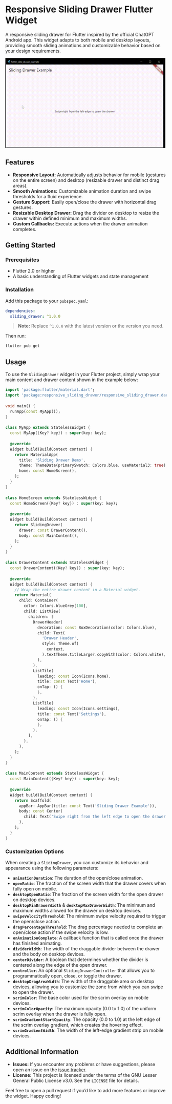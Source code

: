 # Responsive Sliding Drawer Flutter Widget

A responsive sliding drawer for Flutter inspired by the official ChatGPT Android app. This widget adapts to both mobile and desktop layouts, providing smooth sliding animations and customizable behavior based on your design requirements.

![](https://raw.githubusercontent.com/hruzgar/flutter_responsive_sliding_drawer/refs/heads/main/example.gif)

## Features

- **Responsive Layout:** Automatically adjusts behavior for mobile (gestures on the entire screen) and desktop (resizable drawer and distinct drag areas).
- **Smooth Animations:** Customizable animation duration and swipe thresholds for a fluid experience.
- **Gesture Support:** Easily open/close the drawer with horizontal drag gestures.
- **Resizable Desktop Drawer:** Drag the divider on desktop to resize the drawer within defined minimum and maximum widths.
- **Custom Callbacks:** Execute actions when the drawer animation completes.

## Getting Started

### Prerequisites

- Flutter 2.0 or higher
- A basic understanding of Flutter widgets and state management

### Installation

Add this package to your `pubspec.yaml`:

```yaml
dependencies:
  sliding_drawer: ^1.0.0
```
> **Note:** Replace `^1.0.0` with the latest version or the version you need.

Then run:

```bash
flutter pub get
```



## Usage

To use the `SlidingDrawer` widget in your Flutter project, simply wrap your main content and drawer content shown in the example below:

```dart
import 'package:flutter/material.dart';
import 'package:responsive_sliding_drawer/responsive_sliding_drawer.dart';

void main() {
  runApp(const MyApp());
}

class MyApp extends StatelessWidget {
  const MyApp({Key? key}) : super(key: key);

  @override
  Widget build(BuildContext context) {
    return MaterialApp(
      title: 'Sliding Drawer Demo',
      theme: ThemeData(primarySwatch: Colors.blue, useMaterial3: true),
      home: const HomeScreen(),
    );
  }
}

class HomeScreen extends StatelessWidget {
  const HomeScreen({Key? key}) : super(key: key);

  @override
  Widget build(BuildContext context) {
    return SlidingDrawer(
      drawer: const DrawerContent(),
      body: const MainContent(),
    );
  }
}

class DrawerContent extends StatelessWidget {
  const DrawerContent({Key? key}) : super(key: key);

  @override
  Widget build(BuildContext context) {
    // Wrap the entire drawer content in a Material widget.
    return Material(
      child: Container(
        color: Colors.blueGrey[100],
        child: ListView(
          children: [
            DrawerHeader(
              decoration: const BoxDecoration(color: Colors.blue),
              child: Text(
                'Drawer Header',
                style: Theme.of(
                  context,
                ).textTheme.titleLarge?.copyWith(color: Colors.white),
              ),
            ),
            ListTile(
              leading: const Icon(Icons.home),
              title: const Text('Home'),
              onTap: () {
              },
            ),
            ListTile(
              leading: const Icon(Icons.settings),
              title: const Text('Settings'),
              onTap: () {
              },
            ),
          ],
        ),
      ),
    );
  }
}

class MainContent extends StatelessWidget {
  const MainContent({Key? key}) : super(key: key);

  @override
  Widget build(BuildContext context) {
    return Scaffold(
      appBar: AppBar(title: const Text('Sliding Drawer Example')),
      body: const Center(
        child: Text('Swipe right from the left edge to open the drawer'),
      ),
    );
  }
}
```


### Customization Options

When creating a `SlidingDrawer`, you can customize its behavior and appearance using the following parameters:

- **`animationDuration`**: The duration of the open/close animation.
- **`openRatio`**: The fraction of the screen width that the drawer covers when fully open on mobile.
- **`desktopOpenRatio`**: The fraction of the screen width for the open drawer on desktop devices.
- **`desktopMinDrawerWidth`** & **`desktopMaxDrawerWidth`**: The minimum and maximum widths allowed for the drawer on desktop devices.
- **`swipeVelocityThreshold`**: The minimum swipe velocity required to trigger the open/close action.
- **`dragPercentageThreshold`**: The drag percentage needed to complete an open/close action if the swipe velocity is low.
- **`onAnimationComplete`**: A callback function that is called once the drawer has finished animating.
- **`dividerWidth`**: The width of the draggable divider between the drawer and the body on desktop devices.
- **`centerDivider`**: A boolean that determines whether the divider is centered along the edge of the open drawer.
- **`controller`**: An optional `SlidingDrawerController` that allows you to programmatically open, close, or toggle the drawer.
- **`desktopDragAreaWidth`**: The width of the draggable area on desktop devices, allowing you to customize the zone from which you can swipe to open the drawer.
- **`scrimColor`**: The base color used for the scrim overlay on mobile devices.
- **`scrimColorOpacity`**: The maximum opacity (0.0 to 1.0) of the uniform scrim overlay when the drawer is fully open.
- **`scrimGradientStartOpacity`**: The opacity (0.0 to 1.0) at the left edge of the scrim overlay gradient, which creates the hovering effect.
- **`scrimGradientWidth`**: The width of the left-edge gradient strip on mobile devices.


## Additional Information

- **Issues:** If you encounter any problems or have suggestions, please open an issue on the [issue tracker](https://github.com/hruzgar/flutter_responsive_sliding_drawer/issues).
- **License:** This project is licensed under the terms of the GNU Lesser General Public License v3.0.
See the `LICENSE` file for details.

Feel free to open a pull request if you’d like to add more features or improve the widget. Happy coding!
